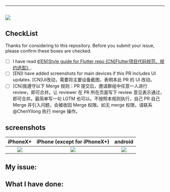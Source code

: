 --------------------------------------------

![](http://ww4.sinaimg.cn/large/006tNc79gy1g5389nkwlkj31sr0q242k.jpg)
--------------------------------------------

## CheckList

Thanks for considering to this repository. Before you submit your issue, please confirm these boxes are checked.

- [ ] I have read [《[EN]Style guide for Flutter repo [CN]Flutter项目代码规范、规约选型》](https://github.com/iteatimeteam/tap_water/issues/1).
- [ ] [EN]I have added screenshots for main devices if this PR includes UI updates. [CN]UI改动，需要将主要设备截图，表明本此 PR 的 UI 改动。
- [ ] [CN]我遵守以下 Merge 规则：PR 提交后，邀请群组中任意一人进行 review，即可合并。让 reviewer 在 PR 所在页面写下 review 意见表示通过，即可合并。最简单写一句 LGTM 也可以。不按照本规则执行，自己 PR 自己 Merge 并引入问题，会被收回 Merge 权限。如无 merge 权限，请联系 @ChenYilong 执行 merge 操作。

##  screenshots

 iPhoneX+ | iPhone (except for iPhoneX+) | android 
 :-------------:|:-------------:|:-------------:
![](http://ww2.sinaimg.cn/large/006tNc79gy1g544k1fcdjg30b20kzn2q.gif)  | ![](http://ww1.sinaimg.cn/large/006tNc79gy1g5bvpae0u8j30ku112dj9.jpg) | ![](http://ww3.sinaimg.cn/large/006tNc79gy1g5bv6com75j30ks11sjsh.jpg)



## My issue:
<!--- Please describe which issue do you want to fix. 提交PR前请创建一个issue详细描述修改原因以及上下文-->

## What I have done:

<!--- Please mention me to merge with wechat:chenyilong1010,或者前往 Telegram 群交流 https://t.me/CYLTabBarController -->

